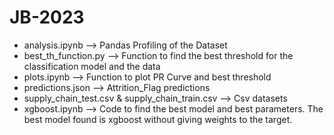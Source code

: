 # JB-2023

- analysis.ipynb --> Pandas Profiling of the Dataset
- best_th_function.py --> Function to find the best threshold for the classification model and the data
- plots.ipynb --> Function to plot PR Curve and best threshold
- predictions.json --> Attrition_Flag predictions 
- supply_chain_test.csv & supply_chain_train.csv --> Csv datasets
- xgboost.ipynb --> Code to find the best model and best parameters. The best model found is xgboost without giving weights to the target. 

